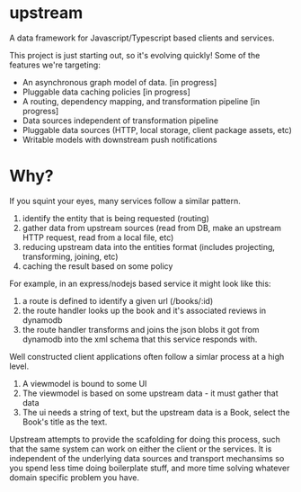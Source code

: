 # upstream
A data framework for Javascript/Typescript based clients and services.  

This project is just starting out, so it's evolving quickly!  Some of the features we're targeting:
* An asynchronous graph model of data. [in progress]
* Pluggable data caching policies [in progress]
* A routing, dependency mapping, and transformation pipeline [in progress]
* Data sources independent of transformation pipeline
* Pluggable data sources (HTTP, local storage, client package assets, etc)
* Writable models with downstream push notifications

# Why?
If you squint your eyes, many services follow a similar pattern.

1. identify the entity that is being requested (routing)
2. gather data from upstream sources (read from DB, make an upstream HTTP request, read from a local file, etc)
3. reducing upstream data into the entities format (includes projecting, transforming, joining, etc)
4. caching the result based on some policy

For example, in an express/nodejs based service it might look like this:

1. a route is defined to identify a given url (/books/:id)
2. the route handler looks up the book and it's associated reviews in dynamodb
3. the route handler transforms and joins the json blobs it got from dynamodb into the xml schema that this service responds with.

Well constructed client applications often follow a simlar process at a high level.  

1. A viewmodel is bound to some UI
2. The viewmodel is based on some upstream data - it must gather that data
3. The ui needs a string of text, but the upstream data is a Book, select the Book's title as the text.

Upstream attempts to provide the scafolding for doing this process, such that the same system can work on either the client or the services.
It is independent of the underlying data sources and transport mechansims so you spend less time doing boilerplate stuff, and more time
solving whatever domain specific problem you have.